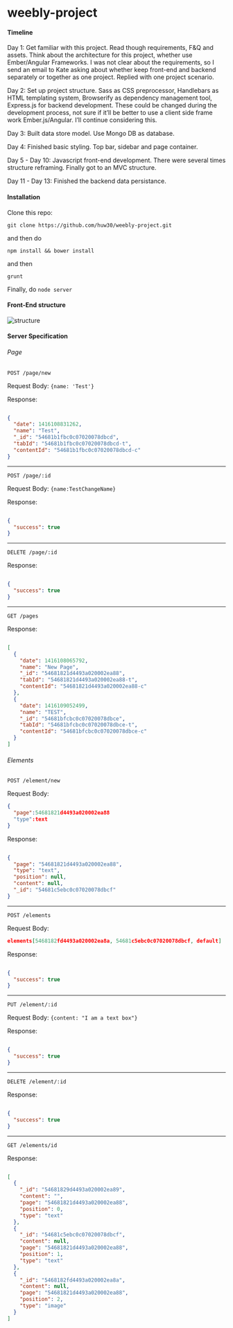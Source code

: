 weebly-project
==============

#### Timeline

Day 1: Get familiar with this project. Read though requirements, F&Q and assets. Think about the architecture for this project, whether use Ember/Angular Frameworks. I was not clear about the requirements, so I send an email to Kate asking about whether keep front-end and backend separately or together as one project. Replied with one project scenario.


Day 2: Set up project structure. Sass as CSS preprocessor, Handlebars as HTML templating system, Browserify as dependency management tool, Express.js for backend development. These could be changed during the development process, not sure if it’ll be better to use a client side frame work Ember.js/Angular. I’ll continue considering this. 

Day 3: Built data store model. Use Mongo DB as database. 

Day 4: Finished basic styling. Top bar, sidebar and page container.

Day 5 - Day 10: Javascript front-end development. There were several times structure reframing. Finally got to an MVC structure.

Day 11 - Day 13: Finished the backend data persistance. 

#### Installation

Clone this repo:

`git clone https://github.com/huw30/weebly-project.git`

and then do

`npm install && bower install`

and then

`grunt`

Finally, do `node server`

#### Front-End structure
![structure](https://github.com/huw30/weebly-project/blob/master/public/images/structure.png "Logo Title Text 1")

#### Server Specification

###### Page

`POST /page/new`

Request Body: 
`{name: 'Test'}`  

Response: 

```JSON

{
  "date": 1416108831262,
  "name": "Test",
  "_id": "54681b1fbc0c07020078dbcd",
  "tabId": "54681b1fbc0c07020078dbcd-t",
  "contentId": "54681b1fbc0c07020078dbcd-c"
}

```
----------------------------------------------

`POST /page/:id `

Request Body: 
`{name:TestChangeName}`  

Response: 

```JSON

{
  "success": true
}
```
----------------------------------------------

`DELETE /page/:id `

Response: 

```JSON

{
  "success": true
}
```

----------------------------------------------

`GET /pages `

Response: 

```JSON

[
  {
    "date": 1416108065792,
    "name": "New Page",
    "_id": "54681821d4493a020002ea88",
    "tabId": "54681821d4493a020002ea88-t",
    "contentId": "54681821d4493a020002ea88-c"
  },
  {
    "date": 1416109052499,
    "name": "TEST",
    "_id": "54681bfcbc0c07020078dbce",
    "tabId": "54681bfcbc0c07020078dbce-t",
    "contentId": "54681bfcbc0c07020078dbce-c"
  }
]

```

###### Elements

`POST /element/new`

Request Body: 
```JSON
{
  "page":54681821d4493a020002ea88
  "type":text
}
```

Response: 

```JSON

{
  "page": "54681821d4493a020002ea88",
  "type": "text",
  "position": null,
  "content": null,
  "_id": "54681c5ebc0c07020078dbcf"
}

```
----------------------------------------------

`POST /elements `

Request Body: 
```JSON
elements[5468182fd4493a020002ea8a, 54681c5ebc0c07020078dbcf, default]

```

Response: 

```JSON

{
  "success": true
}
```
----------------------------------------------

`PUT /element/:id `

Request Body: 
`{content: "I am a text box"}`  

Response: 

```JSON

{
  "success": true
}
```
----------------------------------------------

`DELETE /element/:id `

Response: 

```JSON

{
  "success": true
}
```

----------------------------------------------

`GET /elements/id `

Response: 

```JSON

[
  {
    "_id": "54681829d4493a020002ea89",
    "content": "",
    "page": "54681821d4493a020002ea88",
    "position": 0,
    "type": "text"
  },
  {
    "_id": "54681c5ebc0c07020078dbcf",
    "content": null,
    "page": "54681821d4493a020002ea88",
    "position": 1,
    "type": "text"
  },
  {
    "_id": "5468182fd4493a020002ea8a",
    "content": null,
    "page": "54681821d4493a020002ea88",
    "position": 2,
    "type": "image"
  }
]

```
